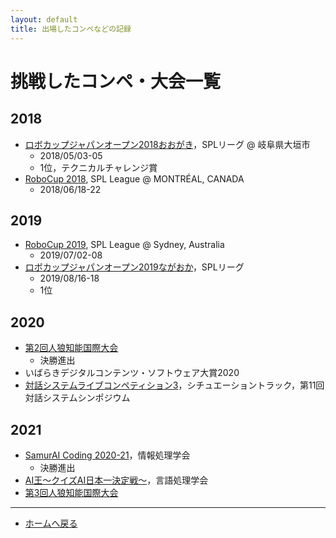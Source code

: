 ```yaml
---
layout: default
title: 出場したコンペなどの記録
---
```


# 挑戦したコンペ・大会一覧

## 2018
- [ロボカップジャパンオープン2018おおがき](https://www.robocup-japanopen.org/)，SPLリーグ @ 岐阜県大垣市
  - 2018/05/03-05
  - 1位，テクニカルチャレンジ賞
- [RoboCup 2018](http://2018.robocup.org/), SPL League @ MONTRÉAL, CANADA
  - 2018/06/18-22

## 2019
- [RoboCup 2019](https://2019.robocup.org/), SPL League @ Sydney, Australia
  - 2019/07/02-08
- [ロボカップジャパンオープン2019ながおか](https://www.robocup.or.jp/japanopen2019/)，SPLリーグ
  - 2019/08/16-18
  - 1位

## 2020
- [第2回人狼知能国際大会](http://aiwolf.org/en/2nd-international-aiwolf-contest)
  - 決勝進出
- いばらきデジタルコンテンツ・ソフトウェア大賞2020
- [対話システムライブコンペティション3](https://dialog-system-live-competition.github.io/dslc3/index.html)，シチュエーショントラック，第11回対話システムシンポジウム

## 2021
- [SamurAI Coding 2020-21](https://samuraicoding.info/)，情報処理学会
  - 決勝進出
- [AI王～クイズAI日本一決定戦～](https://sites.google.com/view/nlp2021-aio/)，言語処理学会
- [第3回人狼知能国際大会](http://aiwolf.org/3rd-international-aiwolf-contest)

---
- [ホームへ戻る](../)
